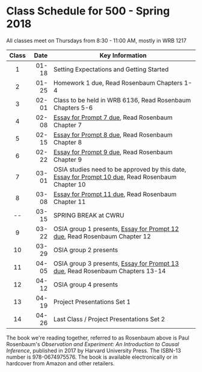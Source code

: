 # Class Schedule for 500 - Spring 2018

All classes meet on Thursdays from 8:30 - 11:00 AM, mostly in WRB 1217

Class | Date | Key Information
:---: | -----------: | ----------------------------------------------------------------------------------------------
1 | 01-18 | Setting Expectations and Getting Started
2 | 01-25 | Homework 1 due, Read Rosenbaum Chapters 1-4
3 | 02-01 | Class to be held in WRB 6136, Read Rosenbaum Chapters 5-6
4 | 02-08 | [Essay for Prompt 7 due](https://github.com/THOMASELOVE/500-2018/blob/master/assignments/essayprompts.md#prompt-for-chapter-7-elaborate-theories-due-before-class-4), Read Rosenbaum Chapter 7
5 | 02-15 | [Essay for Prompt 8 due](https://github.com/THOMASELOVE/500-2018/blob/master/assignments/essayprompts.md#prompt-for-chapter-8-quasi-experimental-devices-due-before-class-5), Read Rosenbaum Chapter 8
6 | 02-22 | [Essay for Prompt 9 due](https://github.com/THOMASELOVE/500-2018/blob/master/assignments/essayprompts.md#prompt-for-chapter-9-sensitivity-to-bias-due-before-class-6), Read Rosenbaum Chapter 9
7 | 03-01 | OSIA studies need to be approved by this date, [Essay for Prompt 10 due](https://github.com/THOMASELOVE/500-2018/blob/master/assignments/essayprompts.md#prompt-for-chapter-10-design-sensitivity-due-before-class-7), Read Rosenbaum Chapter 10
8 | 03-08 | [Essay for Prompt 11 due](https://github.com/THOMASELOVE/500-2018/blob/master/assignments/essayprompts.md#prompt-for-chapter-11-matching-techniques-due-before-class-8), Read Rosenbaum Chapter 11
-- | 03-15 | SPRING BREAK at CWRU
9 | 03-22 | OSIA group 1 presents, [Essay for Prompt 12 due](https://github.com/THOMASELOVE/500-2018/blob/master/assignments/essayprompts.md#prompt-for-chapter-12-biases-from-general-dispositions-due-before-class-9), Read Rosenbaum Chapter 12
10 | 03-29 | OSIA group 2 presents
11 | 04-05 | OSIA group 3 presents, [Essay for Prompt 13 due](https://github.com/THOMASELOVE/500-2018/blob/master/assignments/essayprompts.md#prompt-for-chapter-13-instruments-due-before-class-11), Read Rosenbaum Chapters 13-14
12 | 04-12 | OSIA group 4 presents
13 | 04-19 | Project Presentations Set 1
14 | 04-26 | Last Class / Project Presentations Set 2

The book we're reading together, referred to as Rosenbaum above is Paul Rosenbaum's *Observation and Experiment: An Introduction to Causal Inference*, published in 2017 by Harvard University Press. The ISBN-13 number is 978-0674975576. The book is available electronically or in hardcover from Amazon and other retailers.
